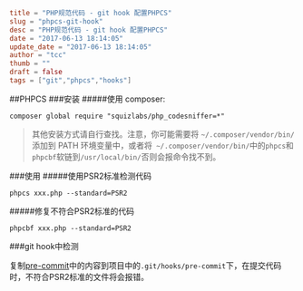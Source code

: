 ```toml
title = "PHP规范代码 - git hook 配置PHPCS"
slug = "phpcs-git-hook"
desc = "PHP规范代码 - git hook 配置PHPCS"
date = "2017-06-13 18:14:05"
update_date = "2017-06-13 18:14:05"
author = "tcc"
thumb = ""
draft = false
tags = ["git","phpcs","hooks"]
```

##PHPCS
###安装
#####使用 composer:

    composer global require "squizlabs/php_codesniffer=*"

> 其他安装方式请自行查找。注意，你可能需要将 `~/.composer/vendor/bin/` 添加到 PATH 环境变量中，或者将` ~/.composer/vendor/bin/`中的`phpcs`和`phpcbf`软链到`/usr/local/bin/`否则会报命令找不到。

###使用
#####使用PSR2标准检测代码

`phpcs xxx.php --standard=PSR2` 

#####修复不符合PSR2标准的代码

`phpcbf xxx.php --standard=PSR2`

###git hook中检测

复制[pre-commit](https://github.com/lgctc123/git-hooks/blob/master/phpcs-pre-commit/pre-commit "pre-commit")中的内容到项目中的`.git/hooks/pre-commit`下，在提交代码时，不符合PSR2标准的文件将会报错。
